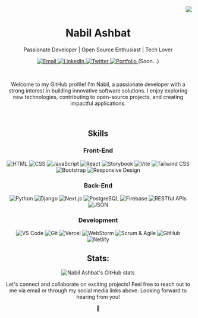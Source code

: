 
<!---
nabily4e-dev/nabily4e-dev is a ✨ special ✨ repository because its `README.md` (this file) appears on your GitHub profile.
You can click the Preview link to take a look at your changes.
--->

<!--- ![Nabil Ashbat's GitHub Repository Contribution stats](https://github-contributor-stats.vercel.app/api?username=nabily4e-dev&hide=B&theme=transparent) --->

<div style="text-align: right">
  <img src="https://komarev.com/ghpvc/?username=nabily4e-dev">
</div>
<!-- Add your name or username -->
<h1 align="center">Nabil Ashbat</h1>

<!-- Add a brief description or tagline -->
<p align="center">Passionate Developer | Open Source Enthusiast | Tech Lover</p>

<!-- Add your social media and professional links -->
<p align="center">
 <a href="mailto:napil101@gmail.com" target="_blank" rel="noopener noreferrer">
    <img src="https://img.shields.io/badge/-Email-D14836?style=flat-square&logo=gmail&logoColor=white" alt="Email">
  </a>
  <a href="https://www.linkedin.com/in/nabil-ashbat" target="_blank" rel="noopener noreferrer">
    <img src="https://img.shields.io/badge/-LinkedIn-0077B5?style=flat-square&logo=linkedin&logoColor=white" alt="LinkedIn">
  </a>
  <a href="https://twitter.com/nabily4e" target="_blank" rel="noopener noreferrer">
    <img src="https://img.shields.io/badge/-Twitter-1DA1F2?style=flat-square&logo=twitter&logoColor=white" alt="Twitter">
  </a>
  <a href="https://nabily4e.com" target="_blank" rel="noopener noreferrer">
    <img src="https://img.shields.io/badge/-Portfolio-000000?style=flat-square&logo=dev.to&logoColor=white" alt="Portfolio">
  </a>(Soon...)
</p>

<br>

<!-- Add an introduction or bio -->
<p align="center">Welcome to my GitHub profile! I'm Nabil, a passionate developer with a strong interest in building innovative software solutions. I enjoy exploring new technologies, contributing to open-source projects, and creating impactful applications.</p>

<br>

<!--- Skills --->
<h2 align="center">Skills</h2>

<h3 align="center">Front-End</h3>

<p align="center">
  <img src="https://img.shields.io/badge/-HTML-E34F26?style=for-the-badge&logo=html5&logoColor=white" alt="HTML">
  <img src="https://img.shields.io/badge/-CSS-1572B6?style=for-the-badge&logo=css3&logoColor=white" alt="CSS">
  <img src="https://img.shields.io/badge/-JavaScript-F7DF1E?style=for-the-badge&logo=javascript&logoColor=black" alt="JavaScript">
  <img src="https://img.shields.io/badge/-React-61DAFB?style=for-the-badge&logo=react&logoColor=black" alt="React">
  <img src="https://img.shields.io/badge/-Storybook-FF4785?style=for-the-badge&logo=storybook&logoColor=white" alt="Storybook">
  <img src="https://img.shields.io/badge/-Vite-646CFF?style=for-the-badge&logo=vite&logoColor=white" alt="Vite">
  <img src="https://img.shields.io/badge/-Tailwind%20CSS-38B2AC?style=for-the-badge&logo=tailwind-css&logoColor=white" alt="Tailwind CSS">
  <img src="https://img.shields.io/badge/-Bootstrap-7952B3?style=for-the-badge&logo=bootstrap&logoColor=white" alt="Bootstrap">
  <img src="https://img.shields.io/badge/-Responsive%20design-00C7B7?style=for-the-badge&logo=responsivedesign&logoColor=white" alt="Responsive Design">
</p>

<h3 align="center">Back-End</h3>

<p align="center">
  <img src="https://img.shields.io/badge/-Python-3776AB?style=for-the-badge&logo=python&logoColor=white" alt="Python">
  <img src="https://img.shields.io/badge/-Django-092E20?style=for-the-badge&logo=django&logoColor=white" alt="Django">
  <img src="https://img.shields.io/badge/-Next.js-000000?style=for-the-badge&logo=next.js&logoColor=white" alt="Next.js">
  <img src="https://img.shields.io/badge/-PostgreSQL-4169E1?style=for-the-badge&logo=postgresql&logoColor=white" alt="PostgreSQL">
  <img src="https://img.shields.io/badge/-Firebase-FFCA28?style=for-the-badge&logo=firebase&logoColor=black" alt="Firebase">
  <img src="https://img.shields.io/badge/-RESTful%20APIs-2F6690?style=for-the-badge&logo=api&logoColor=white" alt="RESTful APIs">
  <img src="https://img.shields.io/badge/-JSON-000000?style=for-the-badge&logo=json&logoColor=white" alt="JSON">
</p>

<h3 align="center">Development</h3>

<p align="center">
  <img src="https://img.shields.io/badge/-VS%20Code-007ACC?style=for-the-badge&logo=visual-studio-code&logoColor=white" alt="VS Code">
  <img src="https://img.shields.io/badge/-Git-F05032?style=for-the-badge&logo=git&logoColor=white" alt="Git">
  <img src="https://img.shields.io/badge/-Vercel-000000?style=for-the-badge&logo=vercel&logoColor=white" alt="Vercel">
  <img src="https://img.shields.io/badge/-WebStorm-000000?style=for-the-badge&logo=webstorm&logoColor=white" alt="WebStorm">
  <img src="https://img.shields.io/badge/-Scrum%20%26%20Agile-6DB33F?style=for-the-badge&logo=agile&logoColor=white" alt="Scrum & Agile">
  <img src="https://img.shields.io/badge/-GitHub-181717?style=for-the-badge&logo=github&logoColor=white" alt="GitHub">
  <img src="https://img.shields.io/badge/-Netlify-00C7B7?style=for-the-badge&logo=netlify&logoColor=white" alt="Netlify">
</p>

<!-- Stats -->
<h2 align="center">Stats:</h2>
<p align="center">
  <img src="https://github-readme-stats.vercel.app/api?username=nabily4e-dev&show_icons=true&theme=transparent&rank_icon=github" alt="Nabil Ashbat's GitHub stats">
</p>


<!-- Add a call to action or a message -->
<p align="center">Let's connect and collaborate on exciting projects! Feel free to reach out to me via email or through my social media links above. Looking forward to hearing from you!</p>

<p align="center"> 💙 </p>

